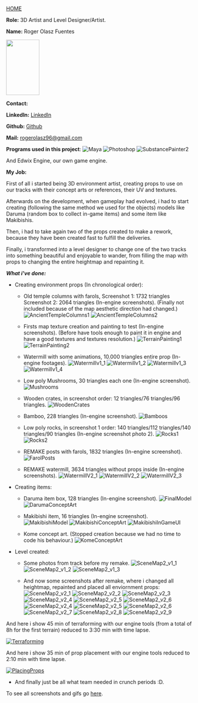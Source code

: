 [HOME](index.md)

**Role:** 3D Artist and Level Designer/Artist.

**Name:** Roger Olasz Fuentes

<img src="http://i.imgur.com/4NYlcfa.png" height="150" width="90">

**Contact:** 

**LinkedIn:** [LinkedIn](https://www.linkedin.com/in/rolaszf/)

**Github:** [Github](https://github.com/RogerOlasz)

**Mail:** rogerolasz96@gmail.com

**Programs used in this project**: ![Maya](https://cdna.artstation.com/p/softwares/icons/000/000/024/default/Maya.png?1424684349) ![Photoshop](https://cdna.artstation.com/p/softwares/icons/000/000/032/default/Photoshop.png?1424684351) ![SubstancePainter2](https://cdnb.artstation.com/p/softwares/icons/000/000/041/default/Substance_Painter_Icon.png?1456833230) 

And Edwix Engine, our own game engine.

**My Job:** 

First of all i started being 3D environment artist, creating props to use on our tracks with their concept arts or references, their UV and textures. 

Afterwards on the development, when gameplay had evolved, i had to start creating (following the same method we used for the objects) models like Daruma (random box to collect in-game items)
and some item like Makibishis.

Then, i had to take again two of the props created to make a rework, because they have been created fast to fulfill the deliveries.

Finally, i transformed into a level designer to change one of the two tracks into something beautiful and enjoyable to wander, from filling the map with props to changing the entire heightmap and repainting it.

_**What i've done:**_

- Creating environment props (In chronological order):

	- Old temple columns with farols, Screenshot 1: 1732 triangles Screenshot 2: 2064 triangles (In-engine screenshots). (Finally not included because of the map aesthetic direction had changed.)
![AncientTempleColumns1](http://i.imgur.com/bpOPCB7.png) ![AncientTempleColumns2](http://i.imgur.com/a8PmUaF.png)

	- Firsts map texture creation and painting to test (In-engine screenshots). (Before have tools enough to paint it in engine and have a good textures and textures resolution.)
![TerrainPainting1](http://i.imgur.com/aV3L0db.png) ![TerrainPainting2](http://i.imgur.com/hI3xB7K.png)

	- Watermill with some animations, 10.000 triangles entire prop (In-engine footages).
![Watermillv1_1](http://i.imgur.com/pq7ArWQ.gif) ![Watermillv1_2](http://i.imgur.com/9Nx4z1V.gif)
![Watermillv1_3](http://i.imgur.com/vd1h9Bz.gif) ![Watermillv1_4](http://i.imgur.com/Jjx0vG4.gif)

	- Low poly Mushrooms, 30 triangles each one (In-engine screenshot). 
![Mushrooms](http://i.imgur.com/T8nN6SQ.png)

	- Wooden crates, in screenshot order: 12 triangles/76 triangles/96 triangles.
![WoodenCrates](http://i.imgur.com/FLLuSOh.png)

	- Bamboo, 228 triangles (In-engine screenshot).
![Bamboos](http://i.imgur.com/HylcQ2z.png)

	- Low poly rocks, in screenshot 1 order: 140 triangles/112 triangles/140 triangles/90 triangles (In-engine screenshot photo 2).
![Rocks1](http://i.imgur.com/toR3Uhy.png) ![Rocks2](http://i.imgur.com/7MRYCCn.png)

	- REMAKE posts with farols, 1832 triangles (In-engine screenshot).
![FarolPosts](http://i.imgur.com/ioysSpi.png)

	- REMAKE watermill, 3634 triangles without props inside (In-engine screenshots).
![WatermillV2_1](http://i.imgur.com/1nzTaZA.png) ![WatermillV2_2](http://i.imgur.com/j5laSYs.png)
![WatermillV2_3](http://i.imgur.com/6lpA2Hm.png)


- Creating items:
	- Daruma item box, 128 triangles (In-engine screenshot).
![FinalModel](http://i.imgur.com/MtJdgBq.png) ![DarumaConceptArt](http://i.imgur.com/pw6X57h.png)

	- Makibishi item, 16 triangles (In-engine screenshot).
![MakibishiModel](http://i.imgur.com/xIaZelW.png) ![MakibishiConceptArt](http://i.imgur.com/U3NCK4Q.png) ![MakibishiInGameUI](http://i.imgur.com/ioFYAj4.png)

	- Kome concept art. (Stopped creation because we had no time to code his behaviour.)
![KomeConceptArt](http://i.imgur.com/vtDHlVD.png)


- Level created:
	- Some photos from track before my remake.
![SceneMap2_v1_1](http://i.imgur.com/lDveYcd.png) ![SceneMap2_v1_2](http://i.imgur.com/wXd5yyh.png) ![SceneMap2_v1_3](http://i.imgur.com/0fS4tJv.png)

	- And now some screenshots after remake, where i changed all heightmap, repainted and placed all enviornment props:
![SceneMap2_v2_1](http://i.imgur.com/L0nOkVE.png) ![SceneMap2_v2_2](http://i.imgur.com/IVMHXK9.png) ![SceneMap2_v2_3](http://i.imgur.com/RSmC9JI.png)
![SceneMap2_v2_4](http://i.imgur.com/WJXZE7g.png) ![SceneMap2_v2_5](http://i.imgur.com/5k7kyX3.png) ![SceneMap2_v2_6](http://i.imgur.com/99jwl3z.png)
![SceneMap2_v2_4](http://i.imgur.com/4oiXVYr.png) ![SceneMap2_v2_5](http://i.imgur.com/rtD8AAs.png) ![SceneMap2_v2_6](http://i.imgur.com/L8CIQaI.png)
![SceneMap2_v2_7](http://i.imgur.com/aYvYQsO.png) ![SceneMap2_v2_8](http://i.imgur.com/X2ykEIK.png) ![SceneMap2_v2_9](http://i.imgur.com/RaM6YUt.png)

And here i show 45 min of terraforming with our engine tools (from a total of 8h for the first terrain) reduced to 3:30 min with time lapse.

[![Terraforming](http://img.youtube.com/vi/7-ABw7wDyYE/0.jpg)](http://www.youtube.com/watch?v=7-ABw7wDyYE)

And here i show 35 min of prop placement with our engine tools reduced to 2:10 min with time lapse.

[![PlacingProps](http://img.youtube.com/vi/xkaNH-Ar9cs/0.jpg)](http://www.youtube.com/watch?v=xkaNH-Ar9cs)

- And finally just be all what team needed in crunch periods :D.

To see all screenshots and gifs go [here](http://rogerolaszfuentes.imgur.com/all/).
